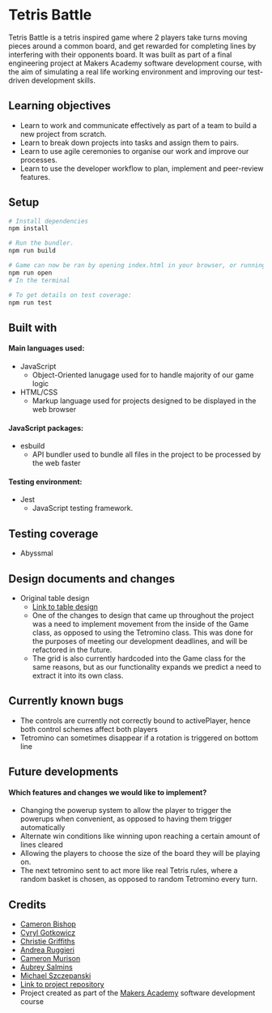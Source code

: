 # Tetris Battle
Tetris Battle is a tetris inspired game where 2 players take turns moving pieces around a common board, and get rewarded for completing lines by interfering with their opponents board.
It was built as part of a final engineering project at Makers Academy software development course, with the aim of simulating a real life working environment and improving our test-driven development skills.

## Learning objectives
* Learn to work and communicate effectively as part of a team to build a new project from scratch.
* Learn to break down projects into tasks and assign them to pairs.
* Learn to use agile ceremonies to organise our work and improve our processes.
* Learn to use the developer workflow to plan, implement and peer-review features.

## Setup
```zsh
# Install dependencies
npm install

# Run the bundler.
npm run build

# Game can now be ran by opening index.html in your browser, or running
npm run open
# In the terminal

# To get details on test coverage:
npm run test
```

## Built with
#### Main languages used:
* JavaScript
  * Object-Oriented lanugage used for to handle majority of our game logic
* HTML/CSS
  * Markup language used for projects designed to be displayed in the web browser
#### JavaScript packages:
* esbuild
  * API bundler used to bundle all files in the project to be processed by the web faster
#### Testing environment:
* Jest
  * JavaScript testing framework.

## Testing coverage
* Abyssmal

## Design documents and changes
* Original table design
  * [Link to table design](diagrams-and-schemas/Class%20Model.png)
  * One of the changes to design that came up throughout the project was a need to implement movement from the inside of the Game class, as opposed to using the Tetromino class. This was done for the purposes of meeting our development deadlines, and will be refactored in the future.
  * The grid is also currently hardcoded into the Game class for the same reasons, but as our functionality expands we predict a need to extract it into its own class.

## Currently known bugs
* The controls are currently not correctly bound to activePlayer, hence both control schemes affect both players
* Tetromino can sometimes disappear if a rotation is triggered on bottom line

## Future developments
#### Which features and changes we would like to implement?
* Changing the powerup system to allow the player to trigger the powerups when convenient, as opposed to having them trigger automatically
* Alternate win conditions like winning upon reaching a certain amount of lines cleared
* Allowing the players to choose the size of the board they will be playing on.
* The next tetromino sent to act more like real Tetris rules, where a random basket is chosen, as opposed to random Tetromino every turn.

## Credits
* [Cameron Bishop](URL "https://github.com/camybish")
* [Cyryl Gotkowicz](URL "https://github.com/CyrylG")
* [Christie Griffiths](URL "https://github.com/ChristieGriffiths")
* [Andrea Ruggieri](URL "https://github.com/aandre6891")
* [Cameron Murison](URL "https://github.com/CKMurison")
* [Aubrey Salmins](URL "https://github.com/aubreysalmins")
* [Michael Szczepanski](URL "https://github.com/michael-szczepanski")
* [Link to project repository](URL "https://github.com/CKMurison/Tetris/")
* Project created as part of the [Makers Academy](URL "https://makers.tech/") software development course